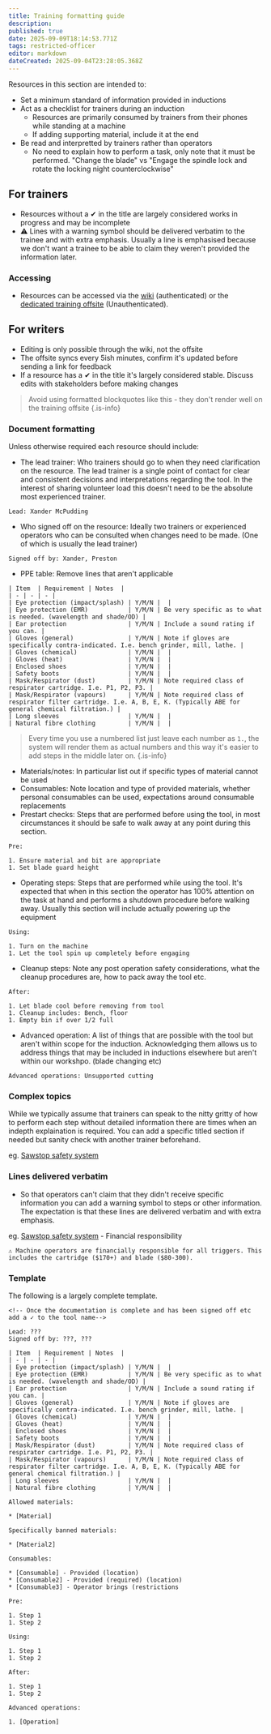```yaml
---
title: Training formatting guide
description: 
published: true
date: 2025-09-09T18:14:53.771Z
tags: restricted-officer
editor: markdown
dateCreated: 2025-09-04T23:28:05.368Z
---
```


Resources in this section are intended to:

* Set a minimum standard of information provided in inductions
* Act as a checklist for trainers during an induction
  * Resources are primarily consumed by trainers from their phones while standing at a machine
  * If adding supporting material, include it at the end
* Be read and interpretted by trainers rather than operators
  * No need to explain how to perform a task, only note that it must be performed. "Change the blade" vs "Engage the spindle lock and rotate the locking night counterclockwise"

## For trainers

* Resources without a ✔ in the title are largely considered works in progress and may be incomplete
* ⚠️ Lines with a warning symbol should be delivered verbatim to the trainee and with extra emphasis. Usually a line is emphasised because we don't want a trainee to be able to claim they weren't provided the information later.

### Accessing

* Resources can be accessed via the [wiki](https://wiki.artifactory.org.au/en/docs/tool_inductions) (authenticated) or the [dedicated training offsite](https://train.artifactory.org.au) (Unauthenticated).

## For writers

* Editing is only possible through the wiki, not the offsite
* The offsite syncs every 5ish minutes, confirm it's updated before sending a link for feedback
* If a resource has a ✔ in the title it's largely considered stable. Discuss edits with stakeholders before making changes

> Avoid using formatted blockquotes like this - they don't render well on the training offsite
{.is-info}


### Document formatting

Unless otherwise required each resource should include:

* The lead trainer: Who trainers should go to when they need clarification on the resource. The lead trainer is a single point of contact for clear and consistent decisions and interpretations regarding the tool. In the interest of sharing volunteer load this doesn't need to be the absolute most experienced trainer.

`Lead: Xander McPudding`

* Who signed off on the resource: Ideally two trainers or experienced operators who can be consulted when changes need to be made. (One of which is usually the lead trainer)

`Signed off by: Xander, Preston`

* PPE table: Remove lines that aren't applicable

```
| Item  | Requirement | Notes  |
| - | - | - |
| Eye protection (impact/splash) | Y/M/N |  |
| Eye protection (EMR)           | Y/M/N | Be very specific as to what is needed. (wavelength and shade/OD) |
| Ear protection                 | Y/M/N | Include a sound rating if you can. |
| Gloves (general)               | Y/M/N | Note if gloves are specifically contra-indicated. I.e. bench grinder, mill, lathe. |
| Gloves (chemical)              | Y/M/N |  |
| Gloves (heat)                  | Y/M/N |  |
| Enclosed shoes                 | Y/M/N |  |
| Safety boots                   | Y/M/N |  |
| Mask/Respirator (dust)         | Y/M/N | Note required class of respirator cartridge. I.e. P1, P2, P3. |
| Mask/Respirator (vapours)      | Y/M/N | Note required class of respirator filter cartridge. I.e. A, B, E, K. (Typically ABE for general chemical filtration.) |
| Long sleeves                   | Y/M/N |  |
| Natural fibre clothing         | Y/M/N |  |
```

> Every time you use a numbered list just leave each number as `1.`, the system will render them as actual numbers and this way it's easier to add steps in the middle later on.
{.is-info}

* Materials/notes: In particular list out if specific types of material cannot be used
* Consumables: Note location and type of provided materials, whether personal consumables can be used, expectations around consumable replacements
* Prestart checks: Steps that are performed before using the tool, in most circumstances it should be safe to walk away at any point during this section.

```
Pre:

1. Ensure material and bit are appropriate
1. Set blade guard height
```

* Operating steps: Steps that are performed while using the tool. It's expected that when in this section the operator has 100% attention on the task at hand and performs a shutdown procedure before walking away. Usually this section will include actually powering up the equipment

```
Using:

1. Turn on the machine
1. Let the tool spin up completely before engaging
```

* Cleanup steps: Note any post operation safety considerations, what the cleanup procedures are, how to pack away the tool etc.

```
After:

1. Let blade cool before removing from tool
1. Cleanup includes: Bench, floor
1. Empty bin if over 1/2 full
```

* Advanced operation: A list of things that are possible with the tool but aren't within scope for the induction. Acknowledging them allows us to address things that may be included in inductions elsewhere but aren't within our workshpo. (blade changing etc)

```
Advanced operations: Unsupported cutting
```

### Complex topics

While we typically assume that trainers can speak to the nitty gritty of how to perform each step without detailed information there are times when an indepth explaination is required. You can add a specific titled section if needed but sanity check with another trainer beforehand.

eg. [Sawstop safety system](https://wiki.artifactory.org.au/en/docs/tool_inductions/wood#sawstop-safety-feature)

### Lines delivered verbatim

* So that operators can't claim that they didn't receive specific information you can add a warning symbol to steps or other information. The expectation is that these lines are delivered verbatim and with extra emphasis.

eg. [Sawstop safety system](https://wiki.artifactory.org.au/en/docs/tool_inductions/wood#sawstop-safety-feature) - Financial responsibility

`⚠️ Machine operators are financially responsible for all triggers. This includes the cartridge ($170+) and blade ($80-300).`

### Template

The following is a largely complete template.

```
<!-- Once the documentation is complete and has been signed off etc add a ✓ to the tool name-->

Lead: ???
Signed off by: ???, ???

| Item  | Requirement | Notes  |
| - | - | - |
| Eye protection (impact/splash) | Y/M/N |  |
| Eye protection (EMR)           | Y/M/N | Be very specific as to what is needed. (wavelength and shade/OD) |
| Ear protection                 | Y/M/N | Include a sound rating if you can. |
| Gloves (general)               | Y/M/N | Note if gloves are specifically contra-indicated. I.e. bench grinder, mill, lathe. |
| Gloves (chemical)              | Y/M/N |  |
| Gloves (heat)                  | Y/M/N |  |
| Enclosed shoes                 | Y/M/N |  |
| Safety boots                   | Y/M/N |  |
| Mask/Respirator (dust)         | Y/M/N | Note required class of respirator cartridge. I.e. P1, P2, P3. |
| Mask/Respirator (vapours)      | Y/M/N | Note required class of respirator filter cartridge. I.e. A, B, E, K. (Typically ABE for general chemical filtration.) |
| Long sleeves                   | Y/M/N |  |
| Natural fibre clothing         | Y/M/N |  |

Allowed materials:

* [Material]

Specifically banned materials:

* [Material2]

Consumables:

* [Consumable] - Provided (location)
* [Consumable2] - Provided (required) (location)
* [Consumable3] - Operator brings (restrictions

Pre:

1. Step 1
1. Step 2

Using:

1. Step 1
1. Step 2

After:

1. Step 1
1. Step 2

Advanced operations:

1. [Operation]
```